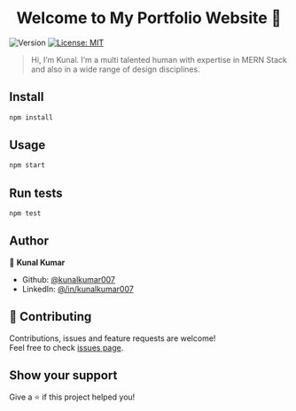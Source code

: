 <h1 align="center">Welcome to My Portfolio Website 👋</h1>
<p>
  <img alt="Version" src="https://img.shields.io/badge/version-0.1.0-blue.svg?cacheSeconds=2592000" />
  <a href="#" target="_blank">
    <img alt="License: MIT" src="https://img.shields.io/badge/License-MIT-yellow.svg" />
  </a>
</p>

> Hi, I’m Kunal. I’m a multi talented human with expertise in MERN Stack and also in a wide range of design disciplines.

## Install

```sh
npm install
```

## Usage

```sh
npm start
```

## Run tests

```sh
npm test
```

## Author

👤 **Kunal Kumar**

* Github: [@kunalkumar007](https://github.com/kunalkumar007)
* LinkedIn: [@\/in\/kunalkumar007](https://linkedin.com/in/\/in\/kunalkumar007)

## 🤝 Contributing

Contributions, issues and feature requests are welcome!<br />Feel free to check [issues page](https://github.com/kunalkumar007/portfolio/issues). 

## Show your support

Give a ⭐️ if this project helped you!